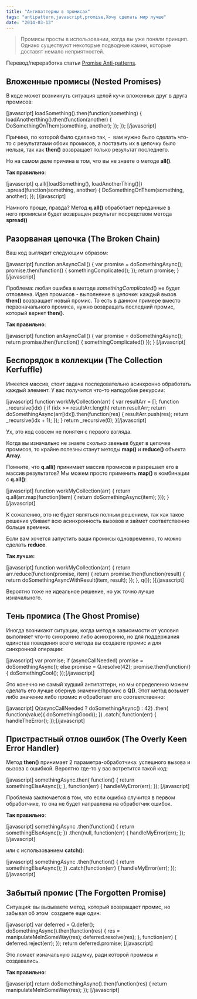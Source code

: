 ```yaml
---
title: "Антипаттерны в промисах"
tags: "antipattern,javascript,promise,Хочу сделать мир лучше"
date: "2014-03-13"
---
```


> Промисы просты в использовании, когда вы уже поняли принцип. Однако существуют некоторые подводные камни, которые доставят немало неприятностей.

Перевод/переработка статьи [Promise Anti-patterns](http://taoofcode.net/promise-anti-patterns/).

## Вложенные промисы (Nested Promises)

В коде может возникнуть ситуация целой кучи вложенных друг в друга промисов:

\[javascript\] loadSomething().then(function(something) { loadAnotherthing().then(function(another) { DoSomethingOnThem(something, another); }); }); \[/javascript\]

Причина, по которой было сделано так, -  вам нужно было сделать что-то с результатами обоих промисов, а поставить их в цепочку было нельзя, так как **then()** возвращает только результат последнего.

Но на самом деле причина в том, что вы не знаете о методе **all()**.

**Так правильно**:

\[javascript\] q.all(\[loadSomething(), loadAnotherThing()\]) .spread(function(something, another) { DoSomethingOnThem(something, another); }); \[/javascript\]

Намного проще, правда? Метод **q.all()** обработает переданные в него промисы и будет возвращен результат посредством метода **spread()**

## Разорваная цепочка (The Broken Chain)

Ваш код выглядит следующим образом:

\[javascript\] function anAsyncCall() { var promise = doSomethingAsync(); promise.then(function() { somethingComplicated(); }); return promise; } \[/javascript\]

Проблема: любая ошибка в методе _somethingComplicated_() не будет отловлена. Идея промисов - выполнение в цепочке: каждый вызов **then()** возвращает новый промис. То есть в данном примере вместо первоначального промиса, нужно возвращать последний промис, который вернет **then()**.

**Так правильно**:

\[javascript\] function anAsyncCall() { var promise = doSomethingAsync(); return promise.then(function() { somethingComplicated() }); } \[/javascript\]

## Беспорядок в коллекции (The Collection Kerfuffle)

Имеется массив, стоит задача последовательно асинхронно обработать каждый элемент. У вас получится что-то наподобие рекурсии:

\[javascript\] function workMyCollection(arr) { var resultArr = \[\]; function \_recursive(idx) { if (idx &gt;= resultArr.length) return resultArr; return doSomethingAsync(arr\[idx\]).then(function(res) { resultArr.push(res); return \_recursive(idx + 1); }); } return \_recursive(0); }\[/javascript\]

Ух, это код совсем не понятен с первого взгляда.

Когда вы изначально не знаете сколько звеньев будет в цепочке промисов, то крайне полезны станут методы **map()** и **reduce()** объекта **Array**.

Помните, что **q.all()** принимает массив промисов и разрешает его в массив результатов? Мы можем просто применить **map()** в комбинации с **q.all()**:

\[javascript\] function workMyCollection(arr) { return q.all(arr.map(function(item) { return doSomethingAsync(item); })); }\[/javascript\]

К сожалению, это не будет являться полным решением, так как такое решение убивает всю асинхронность вызовов и займет соответственно больше времени.

Если вам хочется запустить ваши промисы одновременно, то можно сделать **reduce**.

**Так лучше:**

\[javascript\] function workMyCollection(arr) { return arr.reduce(function(promise, item) { return promise.then(function(result) { return doSomethingAsyncWithResult(item, result); }); }, q()); }\[/javascript\]

Вероятно тоже не идеальное решение, но уж точно лучше изначального.

## Тень промиса (The Ghost Promise)

Иногда возникают ситуации, когда метод в зависимости от условия выполняет что-то синхронно либо асинхронно, но для поддержания единства поведения всего метода вы создаете промис и для синхронной операции:

\[javascript\] var promise; if (asyncCallNeeded) promise = doSomethingAsync(); else promise = Q.resolve(42); promise.then(function() { doSomethingCool(); });\[/javascript\]

Это конечно не самый худший антипаттерн, но мы определенно можем сделать его лучше обернув значение/промис в **Q()**. Этот метод возьмет либо значение либо промис и обработает его соответственно:

\[javascript\] Q(asyncCallNeeded ? doSomethingAsync() : 42) .then( function(value){ doSomethingGood(); }) .catch( function(err) { handleTheError(); });\[/javascript\]

## Пристрастный отлов ошибок (The Overly Keen Error Handler)

Метод **then()** принимает 2 параметра-обработчика: успешного вызова и вызова с ошибкой. Вероятно где-то у вас встретится такой код:

\[javascript\] somethingAsync.then( function() { return somethingElseAsync(); }, function(err) { handleMyError(err); }); \[/javascript\]

Проблема заключается в том, что если ошибка случится в первом обработчике, то она не будет направлена на обработчик ошибок.

**Так правильно**:

\[javascript\] somethingAsync .then(function() { return somethingElseAsync(); }) .then(null, function(err) { handleMyError(err); }); \[/javascript\]

или с использованием **catch()**:

\[javascript\] somethingAsync .then(function() { return somethingElseAsync(); }) .catch(function(err) { handleMyError(err); });\[/javascript\]

## Забытый промис (The Forgotten Promise)

Ситуация: вы вызываете метод, который возвращает промис, но забывая об этом  создаете еще один:

\[javascript\] var deferred = Q.defer(); doSomethingAsync().then(function(res) { res = manipulateMeInSomeWay(res); deferred.resolve(res); }, function(err) { deferred.reject(err); }); return deferred.promise; \[/javascript\]

Это ломает изначальную задумку, ради которой промисы и создавались.

**Так правильно**:

\[javascript\] return doSomethingAsync().then(function(res) { return manipulateMeInSomeWay(res); }); \[/javascript\]
